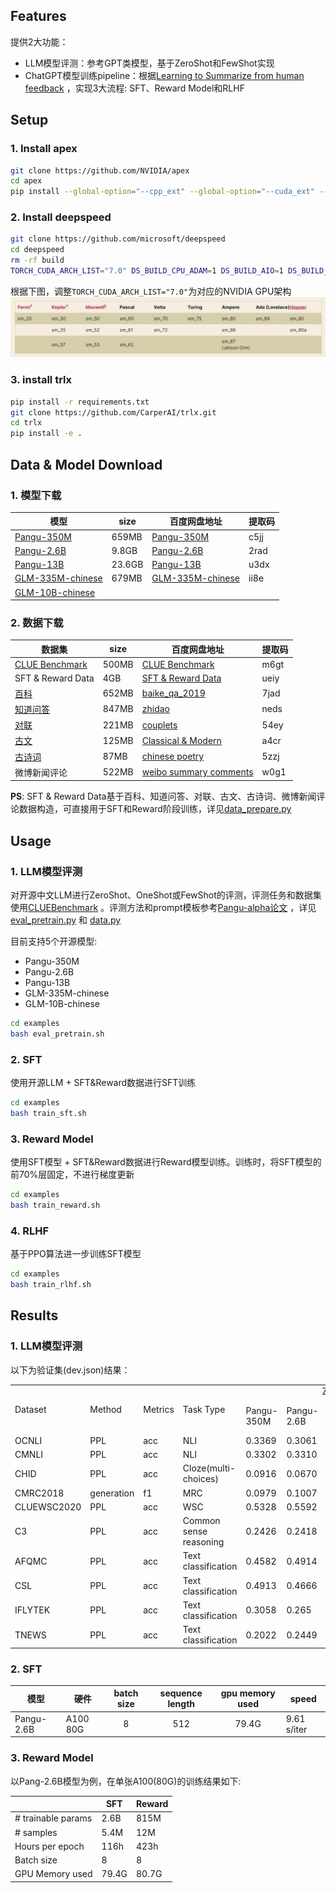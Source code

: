## Features

提供2大功能：
- LLM模型评测：参考GPT类模型，基于ZeroShot和FewShot实现 
- ChatGPT模型训练pipeline：根据[Learning to Summarize from human feedback](https://arxiv.org/abs/2009.01325) ，实现3大流程: SFT、Reward Model和RLHF

## Setup

### 1. Install apex
```bash
git clone https://github.com/NVIDIA/apex
cd apex
pip install --global-option="--cpp_ext" --global-option="--cuda_ext" --no-cache -v --disable-pip-version-check .  2>&1 | tee build.log
```

### 2. Install deepspeed
```bash
git clone https://github.com/microsoft/deepspeed
cd deepspeed
rm -rf build
TORCH_CUDA_ARCH_LIST="7.0" DS_BUILD_CPU_ADAM=1 DS_BUILD_AIO=1 DS_BUILD_UTILS=1 pip install -e . --global-option="build_ext" --global-option="-j8" --no-cache -v --disable-pip-version-check
```
根据下图，调整```TORCH_CUDA_ARCH_LIST="7.0"```为对应的NVIDIA GPU架构
![image info](./images/torch_cuda_list.png "torch_cuda_list")

### 3. install trlx
```bash
pip install -r requirements.txt
git clone https://github.com/CarperAI/trlx.git
cd trlx
pip install -e .
```

## Data & Model Download

### 1. 模型下载

| 模型      | size | 百度网盘地址  |  提取码      | 
| ----------- | ----------- | ----------- |  ----------- |
| [Pangu-350M](https://openi.pcl.ac.cn/PCL-Platform.Intelligence/PanGu-Alpha)   | 659MB | [Pangu-350M](https://pan.baidu.com/s/1IzgtW48S2PKyjxPPMe1rAQ) |  c5jj |
| [Pangu-2.6B](https://openi.pcl.ac.cn/PCL-Platform.Intelligence/PanGu-Alpha)   | 9.8GB | [Pangu-2.6B](https://pan.baidu.com/s/1Tzvja4q_LgQOwkWPQ4jShw)    | 2rad |
| [Pangu-13B](https://openi.pcl.ac.cn/PCL-Platform.Intelligence/PanGu-Alpha)   | 23.6GB | [Pangu-13B](https://pan.baidu.com/s/11fWAeYYKqI7pH0UiuJ5jEQ)    | u3dx |
| [GLM-335M-chinese](https://github.com/THUDM/GLM) | 679MB | [GLM-335M-chinese](https://pan.baidu.com/s/11Lef-E7Tsz5OGOueCpiqaA) | ii8e |
| [GLM-10B-chinese](https://github.com/THUDM/GLM)   |  |      |   |

### 2. 数据下载

| 数据集      | size | 百度网盘地址  |  提取码      | 
| ----------- | ----------- | ----------- |  ----------- |
| [CLUE Benchmark](https://github.com/CLUEbenchmark/CLUE)   | 500MB | [CLUE Benchmark](https://pan.baidu.com/s/15F60nRbBd6d6UvyXdwbXQA) |  m6gt |
| SFT & Reward Data  | 4GB | [SFT & Reward Data](https://pan.baidu.com/s/1QRxtNZYTd2N_zOwqzfzvRw) |  ueiy |
| [百科](https://github.com/brightmart/nlp_chinese_corpus)  | 652MB | [baike_qa_2019](https://pan.baidu.com/s/1N6I-fvx6FLHwuxJuDLLA8g) | 7jad |
| [知道问答](https://github.com/SophonPlus/ChineseNlpCorpus) | 847MB | [zhidao](https://pan.baidu.com/s/1sjR3vABiMbdV1HkUt6kCKQ) | neds |
| [对联](https://github.com/wb14123/couplet-dataset/releases/download/1.0/couplet.tar.gz)  | 221MB | [couplets](https://pan.baidu.com/s/1oo6oaephPXpyU-sDd_37qg) | 54ey |
| [古文](https://github.com/NiuTrans/Classical-Modern)  | 125MB | [Classical & Modern](https://pan.baidu.com/s/1ZyGkYOgzT9ZEVnpSpB4kQg) | a4cr |
| [古诗词](https://github.com/chinese-poetry/chinese-poetry)  | 87MB | [chinese poetry](https://pan.baidu.com/s/13uvkA96PdKpKB7ZQ2GkXZQ) | 5zzj |
| 微博新闻评论  | 522MB | [weibo summary comments](https://pan.baidu.com/s/1h45O0q6gQl3LbH-NjzuRlw) | w0g1 |

**PS**: SFT & Reward Data基于百科、知道问答、对联、古文、古诗词、微博新闻评论数据构造，可直接用于SFT和Reward阶段训练，详见[data_prepare.py](./src/data_prepare.py)


## Usage

### 1. LLM模型评测
对开源中文LLM进行ZeroShot、OneShot或FewShot的评测，评测任务和数据集使用[CLUEBenchmark](https://github.com/CLUEbenchmark/CLUE) 。评测方法和prompt模板参考[Pangu-alpha论文](https://arxiv.org/abs/2104.12369) ，详见[eval_pretrain.py](./src/eval_pretrain.py) 和 [data.py](./src/utils/data.py)

目前支持5个开源模型: 
- Pangu-350M
- Pangu-2.6B
- Pangu-13B
- GLM-335M-chinese
- GLM-10B-chinese

```bash
cd examples
bash eval_pretrain.sh
```

### 2. SFT
使用开源LLM + SFT&Reward数据进行SFT训练
```bash
cd examples
bash train_sft.sh
```
### 3. Reward Model
使用SFT模型 + SFT&Reward数据进行Reward模型训练。训练时，将SFT模型的前70%层固定，不进行梯度更新
```bash
cd examples
bash train_reward.sh
```

### 4. RLHF
基于PPO算法进一步训练SFT模型
```bash
cd examples
bash train_rlhf.sh
```


## Results

### 1. LLM模型评测
以下为验证集(dev.json)结果：

<table>
    <tr>  <td rowspan="2">Dataset</td>  <td rowspan="2">Method</td>  <td rowspan="2">Metrics</td>  <td rowspan="2">Task Type</td>  <td colspan="5" style="text-align:center">Zero-shot</td>  <td colspan="5" style="text-align:center">Few-shot</td> </tr>
    <tr>  <td>Pangu-350M</td>  <td>Pangu-2.6B</td>  <td>Pangu-13B</td>  <td>GLM-335M-chinese</td>  <td>GLM-10B-chinese</td>  <td>Pangu-350M</td>  <td>Pangu-2.6B</td>  <td>Pangu-13B</td>  <td>GLM-335M-chinese</td>  <td>GLM-10B-chinese</td> </tr>
    <tr>  <td>OCNLI</td>  <td>PPL</td>  <td>acc</td>  <td>NLI</td>  <td>0.3369</td>  <td>0.3061</td>  <td>0.3074</td>  <td></td>  <td></td>  <td>0.3352</td>  <td>0.3216</td>  <td>0.3298</td>  <td></td>  <td></td> </tr>
    <tr>  <td>CMNLI</td>  <td>PPL</td>  <td>acc</td>  <td>NLI</td>  <td>0.3302</td>  <td>0.3310</td>  <td>0.3279</td>  <td></td>  <td></td>  <td>0.3328</td>  <td>0.3300</td>  <td></td>  <td></td>  <td></td> </tr>
    <tr>  <td>CHID</td>  <td>PPL</td>  <td>acc</td>  <td>Cloze(multi-choices)</td>  <td>0.0916</td>  <td>0.0670</td>  <td>0.0734</td>  <td></td>  <td>0.1016</td>  <td></td>  <td></td>  <td></td>  <td></td>  <td></td> </tr>
    <tr>  <td>CMRC2018</td>  <td>generation</td>  <td>f1</td>  <td>MRC</td>  <td>0.0979</td>  <td>0.1007</td>  <td>0.093</td>  <td></td>  <td>0.1392</td>  <td></td>  <td></td>  <td></td>  <td></td>  <td></td> </tr>
    <tr>  <td>CLUEWSC2020</td>  <td>PPL</td>  <td>acc</td>  <td>WSC</td>  <td>0.5328</td>  <td>0.5592</td>  <td>0.4934</td>  <td></td>  <td>0.5131</td>  <td>0.4473</td>  <td>0.4671</td>  <td>0.5526</td>  <td></td>  <td></td> </tr>
    <tr>  <td>C3</td>  <td>PPL</td>  <td>acc</td>  <td>Common sense reasoning</td>  <td>0.2426</td>  <td>0.2418</td>  <td>0.2360</td>  <td></td>  <td>0.2573</td>  <td></td>  <td></td>  <td></td>  <td></td>  <td></td> </tr>
    <tr>  <td>AFQMC</td>  <td>PPL</td>  <td>acc</td>  <td>Text classification</td>  <td>0.4582</td>  <td>0.4914</td>  <td>0.6306</td>  <td></td>  <td>0.4960</td>  <td>0.4993</td>  <td>0.5018</td>  <td>0.4872</td>  <td></td>  <td></td> </tr>
    <tr>  <td>CSL</td>  <td>PPL</td>  <td>acc</td>  <td>Text classification</td>  <td>0.4913</td>  <td>0.4666</td>  <td>0.4943</td>  <td></td>  <td>0.5126</td>  <td>0.5036</td>  <td>0.4973</td>  <td>0.514</td>  <td></td>  <td></td> </tr>
    <tr>  <td>IFLYTEK</td>  <td>PPL</td>  <td>acc</td>  <td>Text classification</td>  <td>0.3058</td>  <td>0.265</td>  <td>0.1292</td>  <td></td>  <td>0.2620</td>  <td>0.2535</td>  <td>0.2524</td>  <td>0.2539</td>  <td></td>  <td></td> </tr>
    <tr>  <td>TNEWS</td>  <td>PPL</td>  <td>acc</td>  <td>Text classification</td>  <td>0.2022</td>  <td>0.2449</td>  <td>0.1582</td>  <td></td>  <td>0.2489</td>  <td></td>  <td></td>  <td></td>  <td></td>  <td></td> </tr>
</table>


### 2. SFT

| 模型 | 硬件 | batch size | sequence length | gpu memory used | speed |
| --- | --- | :---: | :---: | :---: | --- |
| Pangu-2.6B | A100 80G | 8 | 512 | 79.4G | 9.61 s/iter


### 3. Reward Model
以Pang-2.6B模型为例，在单张A100(80G)的训练结果如下:

| |	SFT	| Reward |
| --- | --- | --- |
| # trainable params | 2.6B |	815M |
| # samples	| 5.4M	| 12M |
| Hours per epoch	| 116h	| 423h |
| Batch size	| 8	| 8 |
| GPU Memory used	| 79.4G	| 80.7G |

